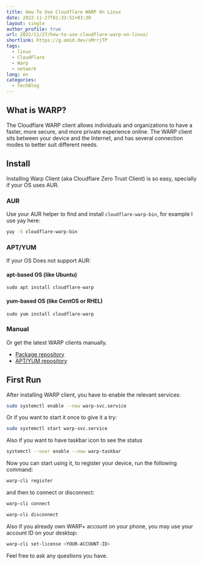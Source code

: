 ```yaml
---
title: How To Use Cloudflare WARP On Linux
date: 2022-11-27T01:33:51+03:30
layout: single
author_profile: true
url: 2022/11/27/how-to-use-cloudflare-warp-on-linux/
shortlink: https://g.omid.dev/sMrrjTP
tags:
  - linux
  - CloudFlare
  - Warp
  - network
lang: en
categories: 
  - TechBlog
---
```


## What is WARP?

The Cloudflare WARP client allows individuals and organizations to have a faster, more secure, and more private experience online. The WARP client sits between your device and the Internet, and has several connection modes to better suit different needs.

## Install

Installing Warp Client (aka Cloudflare Zero Trust Client) is so easy, specially if your OS uses AUR.

### AUR

Use your AUR helper to find and install `cloudflare-warp-bin`, for example I use yay here:

```bash
yay -S cloudflare-warp-bin
```

### APT/YUM

If your OS Does not support AUR:

#### apt-based OS (like Ubuntu)

```sudo apt install cloudflare-warp```

#### yum-based OS (like CentOS or RHEL)

```sudo yum install cloudflare-warp```

### Manual

Or get the latest WARP clients manually.

* [Package repository](https://pkg.cloudflareclient.com/packages/cloudflare-warp)
* [APT/YUM repository](https://pkg.cloudflareclient.com/install)

## First Run

After installing WARP client, you have to enable the relevant services:

```bash
sudo systemctl enable --now warp-svc.service
```

Or if you want to start it once to give it a try:

```bash
sudo systemctl start warp-svc.service
```

Also if you want to have taskbar icon to see the status

```bash
systemctl --user enable --now warp-taskbar
```

Now you can start using it, to register your device, run the following command:

```bash
warp-cli register
```

and then to connect or disconnect:

```bash
warp-cli connect
```

```bash
warp-cli disconnect
```

Also if you already own WARP+ account on your phone, you may use your account ID on your desktop:

```bash
warp-cli set-license <YOUR-ACCOUNT-ID>
```

Feel free to ask any questions you have.
